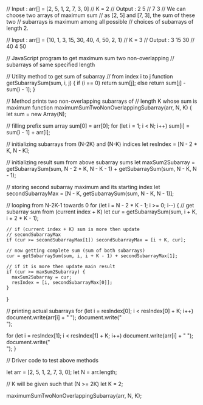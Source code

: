 // Input : arr[] = [2, 5, 1, 2, 7, 3, 0]
//         K = 2
// Output : 2 5
//          7 3
// We can choose two arrays of maximum sum
// as [2, 5] and [7, 3], the sum of these two
// subarrays is maximum among all possible
// choices of subarrays of length 2.

// Input : arr[] = {10, 1, 3, 15, 30, 40, 4, 50, 2, 1}
//         K = 3
// Output : 3 15 30
//          40 4 50

// JavaScript program to get maximum sum two non-overlapping
// subarrays of same specified length

// Utility method to get sum of subarray
// from index i to j
function getSubarraySum(sum, i, j) {
  if (i == 0) return sum[j];
  else return sum[j] - sum[i - 1];
}

// Method prints two non-overlapping subarrays of
// length K whose sum is maximum
function maximumSumTwoNonOverlappingSubarray(arr, N, K) {
  let sum = new Array(N);

  // filling prefix sum array
  sum[0] = arr[0];
  for (let i = 1; i < N; i++) sum[i] = sum[i - 1] + arr[i];

  // initializing subarrays from (N-2K) and (N-K) indices
  let resIndex = [N - 2 * K, N - K];

  // initializing result sum from above subarray sums
  let maxSum2Subarray =
    getSubarraySum(sum, N - 2 * K, N - K - 1) +
    getSubarraySum(sum, N - K, N - 1);

  // storing second subarray maximum and its starting index
  let secondSubarrayMax = [N - K, getSubarraySum(sum, N - K, N - 1)];

  // looping from N-2K-1 towards 0
  for (let i = N - 2 * K - 1; i >= 0; i--) {
    // get subarray sum from (current index + K)
    let cur = getSubarraySum(sum, i + K, i + 2 * K - 1);

    // if (current index + K) sum is more then update
    // secondSubarrayMax
    if (cur >= secondSubarrayMax[1]) secondSubarrayMax = [i + K, cur];

    // now getting complete sum (sum of both subarrays)
    cur = getSubarraySum(sum, i, i + K - 1) + secondSubarrayMax[1];

    // if it is more then update main result
    if (cur >= maxSum2Subarray) {
      maxSum2Subarray = cur;
      resIndex = [i, secondSubarrayMax[0]];
    }
  }

  // printing actual subarrays
  for (let i = resIndex[0]; i < resIndex[0] + K; i++)
    document.write(arr[i] + " ");
  document.write("<br>");

  for (let i = resIndex[1]; i < resIndex[1] + K; i++)
    document.write(arr[i] + " ");
  document.write("<br>");
}

// Driver code to test above methods

let arr = [2, 5, 1, 2, 7, 3, 0];
let N = arr.length;

// K will be given such that (N >= 2K)
let K = 2;

maximumSumTwoNonOverlappingSubarray(arr, N, K);
